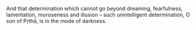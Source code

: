 And that determination which cannot go beyond dreaming, fearfulness, lamentation, moroseness and illusion – such unintelligent determination, O son of Pṛthā, is in the mode of darkness.